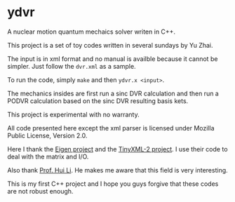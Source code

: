 # ydvr
A nuclear motion quantum mechaics solver writen in C++.

This project is a set of toy codes written in several sundays by Yu Zhai.

The input is in xml format and no manual is availble because it cannot be simpler.  Just follow the `dvr.xml` as a sample.

To run the code, simply `make` and then `ydvr.x <input>`.

The mechanics insides are first run a sinc DVR calculation and then run a PODVR calculation based on the sinc DVR resulting basis kets.

This project is experimental with no warranty.

All code presented here except the xml parser is licensed under Mozilla Public License, Version 2.0.  

Here I thank the [Eigen project](http://eigen.tuxfamily.org/index.php?title=Main_Page) and the [TinyXML-2 project](http://www.grinninglizard.com/tinyxml2/index.html).  I use their code to deal with the matrix and I/O.

Also thank [Prof. Hui Li](http://huiligroup.org/).  He makes me aware that this field is very interesting.

This is my first C++ project and I hope you guys forgive that these codes are not robust enough.
